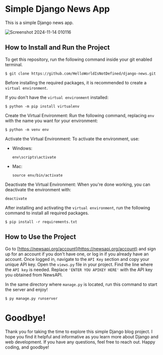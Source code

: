 # Simple Django News App

This is a simple Django news app.



![Screenshot 2024-11-14 010116](https://github.com/user-attachments/assets/4217a5da-d607-48cd-8860-6e69a10a1d7b)

## How to Install and Run the Project
To get this repository, run the following command inside your git enabled terminal.
```
$ git clone https://github.com/HelloWorldIsNotDefined/django-news.git
```

Before installing the required packages, it is recommended to create a `virtual environment`.

If you don't have the `virtual environment` installed:
```
$ python -m pip install virtualenv
```

Create the Virtual Environment: Run the following command, replacing `env` with the name you want for your environment:

```
$ python -m venv env
```

Activate the Virtual Environment: To activate the environment, use:

  + Windows:
    ```
    env\scripts\activate
    ```
  
  + Mac:
    ```
    source env/bin/activate
    ```
Deactivate the Virtual Environment: When you're done working, you can deactivate the environment with:
```
deactivate
```


After installing and activating the `virtual environment`, run the following command to install all required packages.
```
$ pip install -r requirements.txt
```
## How to Use the Project

Go to [https://newsapi.org/account](https://newsapi.org/account) and sign up for an account if you don't have one, or log in if you already have an account.
Once logged in, navigate to the `API Key` section and copy your unique API key.
Open the `views.py` file in your project.
Find the line where the `API key` is needed.
Replace `'ENTER YOU APIKEY HERE'` with the API key you obtained from NewsAPI.

In the same directory where `manage.py` is located, run this command to start the server and enjoy!
```
$ py manage.py runserver
```

# Goodbye!
Thank you for taking the time to explore this simple Django blog project. I hope you find it helpful and informative as you learn more about Django and web development. If you have any questions, feel free to reach out. Happy coding, and goodbye!


  
